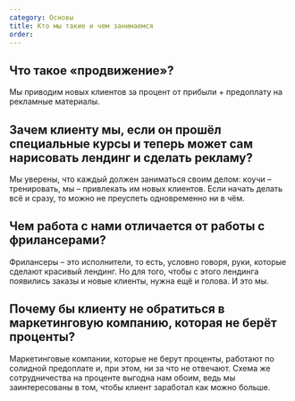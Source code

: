 ```yaml
---
category: Основы
title: Кто мы такие и чем занимаемся
order: 
--- 
```


## Что такое «продвижение»? 

Мы приводим новых клиентов за процент от прибыли + предоплату на рекламные материалы.

## Зачем клиенту мы, если он прошёл специальные курсы и теперь может сам нарисовать лендинг и сделать рекламу? 

Мы уверены, что каждый должен заниматься своим делом: коучи – тренировать, мы – привлекать им новых клиентов. Если начать делать всё и сразу, то можно не преуспеть одновременно ни в чём. 

## Чем работа с нами отличается от работы с фрилансерами?

Фрилансеры – это исполнители, то есть, условно говоря, руки, которые сделают красивый лендинг. Но для того, чтобы с этого лендинга появились заказы и новые клиенты, нужна ещё и голова. И это мы. 

## Почему бы клиенту не обратиться в маркетинговую компанию, которая не берёт проценты? 

Маркетинговые компании, которые не берут проценты, работают по солидной предоплате и, при этом, ни за что не отвечают. Схема же сотрудничества на проценте выгодна нам обоим, ведь мы заинтересованы в том, чтобы клиент заработал как можно больше. 